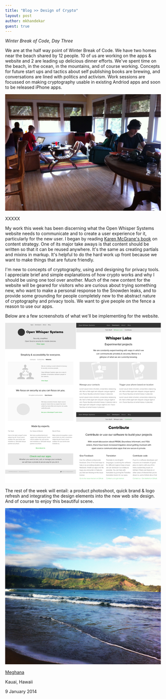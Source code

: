 ```yaml
---
title: "Blog >> Design of Crypto"
layout: post
author: mkhandekar
guest: true
---
```


*Winter Break of Code, Day Three*

We are at the half way point of Winter Break of Code. We have two homes near the beach shared by 12 people. 10 of us are working on the apps & website and 2 are leading up delicious dinner efforts. We've spent time on the beach, in the ocean, in the mountains, and of course working. Concepts for future start ups and tactics about self publishing books are brewing, and conversations are lined with politics and activism. Work sessions are focussed on making cryptography usable in existing Andriod apps and soon to be released iPhone apps. 

<img src="/blog/images/meghana-wboc-working.jpg" class="nice" alt="Working in the living room" />

XXXXX

My work this week has been discerning what the Open Whisper Systems website needs to communicate and to create a user experience for it, particularly for the new user. I began by reading [Karen McGrane's book](http://www.abookapart.com/products/content-strategy-for-mobile) on content strategy. One of its major take aways is that content should be written so that it can be reused anywhere. It's the same as creating partials and mixins in markup. It's helpful to do the hard work up front because we want to make things that are future friendly. 

I'm new to concepts of cryptography, using and designing for privacy tools. I appreciate brief and simple explanations of how crypto works and why I should be using one tool over another. Much of the new content for the website will be geared for visitors who are curious about trying something new, who want to make a personal response to the Snowden leaks, and to provide some grounding for people completely new to the abstract nature of cryptography and privacy tools. We want to give people on the fence a reason to use our apps.

Below are a few screenshots of what we'll be implementing for the website. 

<img src="/blog/images/meghana-wboc-screens.png" class="nice" alt="Screenshot of wireframs for the new website" />

The rest of the week will entail: a product photoshoot, quick brand & logo refresh and integrating the design elements into the new web site design. And of course to enjoy this beautiful scene. 

<img src="/blog/images/meghana-wboc-beach.jpg" class="nice" alt="View across Hanalei bay from the beach." />

[Meghana](https://twitter.com/mkhandekar)

Kauai, Hawaii

9 January 2014
